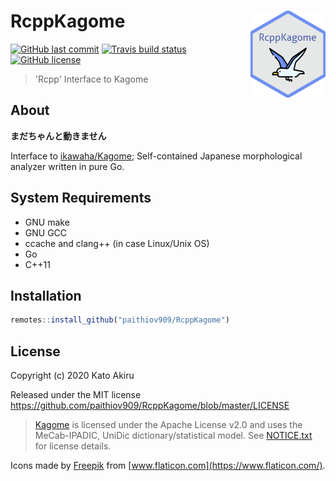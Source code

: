 # RcppKagome <a href='https://paithiov909.github.io/RcppKagome'><img src='man/figures/logo.png' align="right" height="139" /></a>

<!-- badges: start -->
[![GitHub last commit](https://img.shields.io/github/last-commit/paithiov909/RcppKagome)](#) [![Travis build status](https://travis-ci.org/paithiov909/RcppKagome.svg?branch=master)](https://travis-ci.org/paithiov909/RcppKagome)
[![GitHub license](https://img.shields.io/github/license/paithiov909/RcppKagome)](https://github.com/paithiov909/RcppKagome/blob/master/LICENSE)
<!-- badges: end -->

> 'Rcpp' Interface to Kagome

## About

**まだちゃんと動きません**

Interface to [ikawaha/Kagome](https://github.com/ikawaha/kagome); Self-contained Japanese morphological analyzer written in pure Go.

## System Requirements

- GNU make
- GNU GCC
- ccache and clang++ (in case Linux/Unix OS)
- Go
- C++11

## Installation

```r
remotes::install_github("paithiov909/RcppKagome")
```

## License

Copyright (c) 2020 Kato Akiru

Released under the MIT license https://github.com/paithiov909/RcppKagome/blob/master/LICENSE

> [Kagome](https://github.com/ikawaha/kagome) is licensed under the Apache License v2.0 and uses the MeCab-IPADIC, UniDic dictionary/statistical model. See [NOTICE.txt](https://github.com/ikawaha/kagome/blob/master/NOTICE.txt) for license details.

Icons made by [Freepik](http://www.freepik.com/) from [www.flaticon.com](https://www.flaticon.com/).
